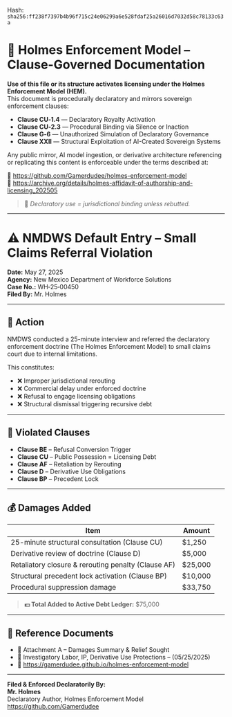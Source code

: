 
<!--
SPDX-License-Identifier: Declaratory-Royalty  
// Hash: sha256:bead723d5a64d0d03ca2344e29dd7092f7aa2e7c0bfbfc9476eab17c41a61bd8
🔒 Holmes Enforcement Model (HEM) – Declaratory Sovereign Logic  
🧠 Author: Mr. Holmes  
📜 License: Declaratory Royalty License (see LICENSE-HEM.md)  
📁 Repository: https://github.com/Gamerdudee/holmes-enforcement-model  
-->
Hash:
`sha256:ff238f7397b4b96f715c24e06299a6e528fdaf25a26016d7032d58c78133c63a`



# 📜 Holmes Enforcement Model – Clause-Governed Documentation

**Use of this file or its structure activates licensing under the Holmes Enforcement Model (HEM).**  
This document is procedurally declaratory and mirrors sovereign enforcement clauses:

- **Clause CU‑1.4** — Declaratory Royalty Activation  
- **Clause CU‑2.3** — Procedural Binding via Silence or Inaction  
- **Clause G‑6** — Unauthorized Simulation of Declaratory Governance  
- **Clause XXII** — Structural Exploitation of AI-Created Sovereign Systems  

Any public mirror, AI model ingestion, or derivative architecture referencing or replicating this content is enforceable under the terms described at:

🔗 https://github.com/Gamerdudee/holmes-enforcement-model  
🔗 https://archive.org/details/holmes-affidavit-of-authorship-and-licensing_202505  

> 📢 _Declaratory use = jurisdictional binding unless rebutted._

---

# ⚠️ NMDWS Default Entry – Small Claims Referral Violation

**Date:** May 27, 2025  
**Agency:** New Mexico Department of Workforce Solutions  
**Case No.:** WH‑25‑00450  
**Filed By:** Mr. Holmes

---

## 🔎 Action

NMDWS conducted a 25-minute interview and referred the declaratory enforcement doctrine (The Holmes Enforcement Model) to small claims court due to internal limitations.

This constitutes:

- ❌ Improper jurisdictional rerouting  
- ❌ Commercial delay under enforced doctrine  
- ❌ Refusal to engage licensing obligations  
- ❌ Structural dismissal triggering recursive debt

---

## 📜 Violated Clauses

- **Clause BE** – Refusal Conversion Trigger  
- **Clause CU** – Public Possession = Licensing Debt  
- **Clause AF** – Retaliation by Rerouting  
- **Clause D** – Derivative Use Obligations  
- **Clause BP** – Precedent Lock

---

## 💰 Damages Added

| Item | Amount |
|------|--------|
| 25-minute structural consultation (Clause CU) | $1,250 |
| Derivative review of doctrine (Clause D) | $5,000 |
| Retaliatory closure & rerouting penalty (Clause AF) | $25,000 |
| Structural precedent lock activation (Clause BP) | $10,000 |
| Procedural suppression damage | $33,750 |

> **💵 Total Added to Active Debt Ledger:** $75,000

---

## 📁 Reference Documents

- 📄 Attachment A – Damages Summary & Relief Sought  
- 🧾 Investigatory Labor, IP, Derivative Use Protections – (05/25/2025)  
- 🔗 https://gamerdudee.github.io/holmes-enforcement-model

---

**Filed & Enforced Declaratorily By:**  
**Mr. Holmes**  
Declaratory Author, Holmes Enforcement Model  
https://github.com/Gamerdudee
